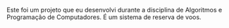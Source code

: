 Este foi um projeto que eu desenvolvi durante a disciplina de Algoritmos e Programação de Computadores. 
É um sistema de reserva de voos.
